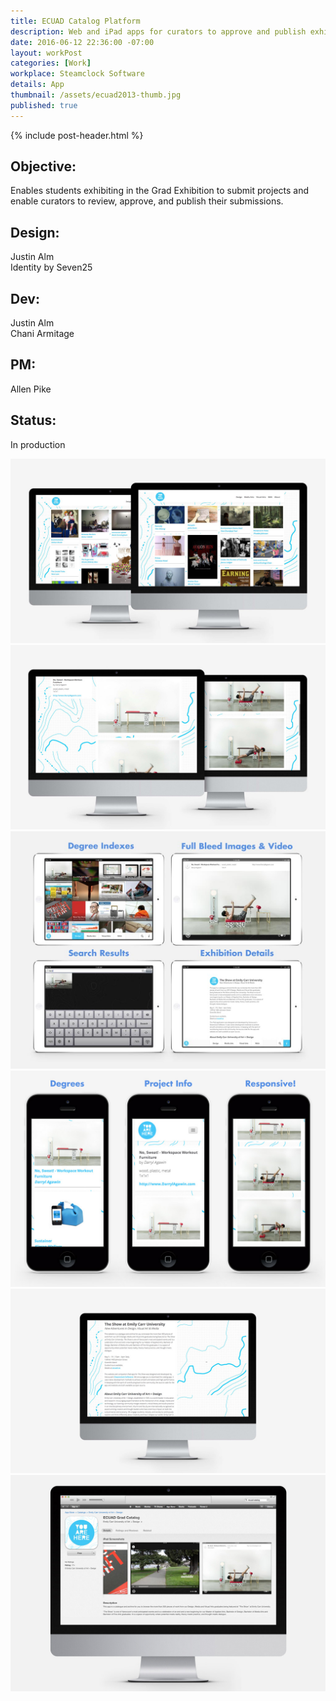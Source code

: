 ```yaml
---
title: ECUAD Catalog Platform
description: Web and iPad apps for curators to approve and publish exhibition projects.
date: 2016-06-12 22:36:00 -07:00
layout: workPost
categories: [Work]
workplace: Steamclock Software
details: App
thumbnail: /assets/ecuad2013-thumb.jpg
published: true
---
```


<div class="mw-1024  u-mar-auto  u-mar-b05">
    {% include post-header.html %}
    <div class="project-metadata  u-mar-auto  u-mar-t05  u-mar-b00">
        <div class="objective">
            <h2 class="as-h5  u-noMargin  u-mar-b01"><strong>Objective</strong>:</h2>
            <p class="u-noMargin  u-mar-b02">Enables students exhibiting in the Grad Exhibition to submit projects and enable curators to review, approve, and publish their submissions.</p>
        </div>
        <div>
            <h2 class="as-h5  u-noMargin  u-mar-b01"><strong>Design</strong>:</h2>
            <p class="u-noMargin  u-mar-b02">Justin Alm<br>Identity by Seven25</p>
        </div>
        <div>
            <h2 class="as-h5  u-noMargin  u-mar-b01"><strong>Dev</strong>:</h2>
            <p class="u-noMargin  u-mar-b02">Justin Alm<br>Chani Armitage</p>
        </div>
        <div>
            <h2 class="as-h5  u-noMargin  u-mar-b01"><strong>PM</strong>:</h2>
            <p class="u-noMargin  u-mar-b02">Allen Pike</p>
        </div>
        <div>
            <h2 class="as-h5  u-noMargin  u-mar-b01"><strong>Status</strong>:</h2>
            <p class="u-noMargin  u-mar-b02">In production</p>
        </div>
    </div>
</div>

<div class="mw-1024  u-mar-auto  u-mar-b05">
    <div class="Grid  Grid--withGutters">
        <div class="Grid-cell  u-size1of1  u-textAlign-center">
            <img src="/assets/ecuad2013-desktop-2.jpg"/>
        </div>
        <div class="Grid-cell  u-size1of1  u-textAlign-center">
            <img src="/assets/ecuad2013-project.jpg"/>
        </div>
        <div class="Grid-cell  u-size1of1  u-textAlign-center">
            <img src="/assets/ecuad2013-ipad.jpg"/>
        </div>
        <div class="Grid-cell  u-size1of1  u-textAlign-center">
            <img src="/assets/ecuad2013-iphone.jpg"/>
        </div>
        <div class="Grid-cell  u-size1of1  u-textAlign-center">
            <img src="/assets/ecuad2013-about.jpg"/>
        </div>
        <div class="Grid-cell  u-size1of1  u-textAlign-center">
            <img src="/assets/ecuad2013-appstore.jpg"/>
        </div>
    </div>
</div>